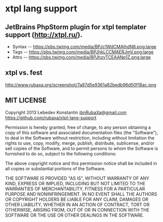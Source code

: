 # xtpl lang support

JetBrains PhpStorm plugin for xtpl templater support (http://xtpl.ru/).
---

* Syntax -- https://pbs.twimg.com/media/BPJc1WdCMAIhdN8.png:large
* Tags -- https://pbs.twimg.com/media/BPJhkLCCMAERJmV.png:large
* Attrs -- https://pbs.twimg.com/media/BPJhzyTCEAANp1Z.png:large






## xtpl vs. fest
http://www.rubaxa.org/screenshot/7a87d5e9361a82bedb96d50f18ac.png



## MIT LICENSE
Copyright 2013 Lebedev Konstantin <ibnRubaXa@gmail.com>
https://github.com/rubaxa/xtpl-lang-support

Permission is hereby granted, free of charge, to any person obtaining
a copy of this software and associated documentation files (the
"Software"), to deal in the Software without restriction, including
without limitation the rights to use, copy, modify, merge, publish,
distribute, sublicense, and/or sell copies of the Software, and to
permit persons to whom the Software is furnished to do so, subject to
the following conditions:

The above copyright notice and this permission notice shall be
included in all copies or substantial portions of the Software.

THE SOFTWARE IS PROVIDED "AS IS", WITHOUT WARRANTY OF ANY KIND,
EXPRESS OR IMPLIED, INCLUDING BUT NOT LIMITED TO THE WARRANTIES OF
MERCHANTABILITY, FITNESS FOR A PARTICULAR PURPOSE AND
NONINFRINGEMENT. IN NO EVENT SHALL THE AUTHORS OR COPYRIGHT HOLDERS BE
LIABLE FOR ANY CLAIM, DAMAGES OR OTHER LIABILITY, WHETHER IN AN ACTION
OF CONTRACT, TORT OR OTHERWISE, ARISING FROM, OUT OF OR IN CONNECTION
WITH THE SOFTWARE OR THE USE OR OTHER DEALINGS IN THE SOFTWARE.

